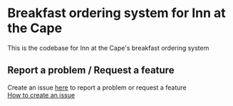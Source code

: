 # Breakfast ordering system for Inn at the Cape
This is the codebase for Inn at the Cape's breakfast ordering system
## Report a problem / Request a feature
Create an issue [here](https://github.com/bfenwick8798/breakfast/issues/new/choose) to report a problem or request a feature<br>
[How to create an issue](https://youtu.be/Ht7ml2fpF4M?si=75we0H_tFbKymC1e)
